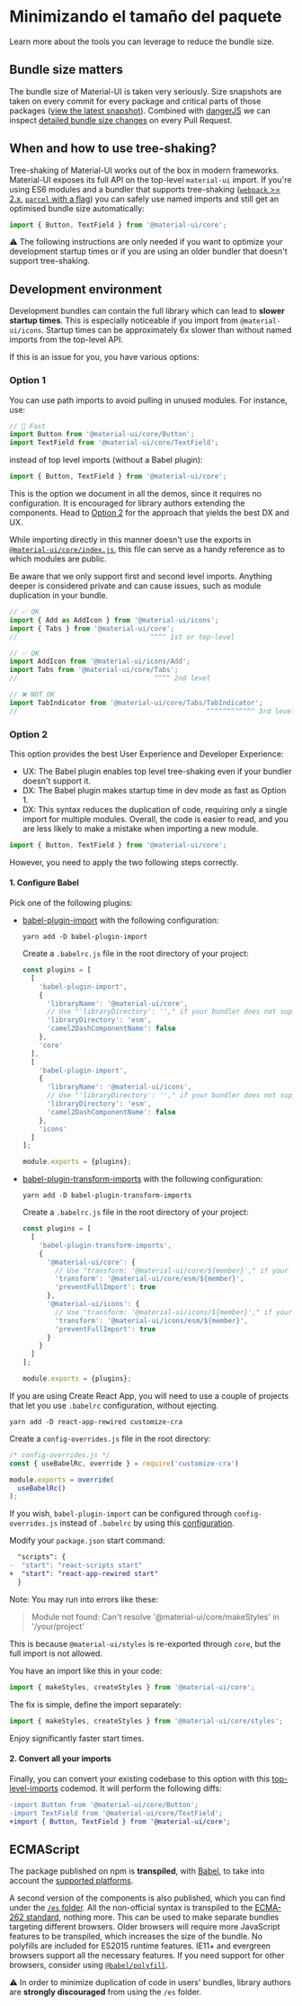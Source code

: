 # Minimizando el tamaño del paquete

<p class="description">Learn more about the tools you can leverage to reduce the bundle size.</p>

## Bundle size matters

The bundle size of Material-UI is taken very seriously. Size snapshots are taken on every commit for every package and critical parts of those packages ([view the latest snapshot](/size-snapshot)). Combined with [dangerJS](https://danger.systems/js/) we can inspect [detailed bundle size changes](https://github.com/mui-org/material-ui/pull/14638#issuecomment-466658459) on every Pull Request.

## When and how to use tree-shaking?

Tree-shaking of Material-UI works out of the box in modern frameworks. Material-UI exposes its full API on the top-level `material-ui` import. If you're using ES6 modules and a bundler that supports tree-shaking ([`webpack` >= 2.x](https://webpack.js.org/guides/tree-shaking/), [`parcel` with a flag](https://en.parceljs.org/cli.html#enable-experimental-scope-hoisting/tree-shaking-support)) you can safely use named imports and still get an optimised bundle size automatically:

```js
import { Button, TextField } from '@material-ui/core';
```

⚠️ The following instructions are only needed if you want to optimize your development startup times or if you are using an older bundler that doesn't support tree-shaking.

## Development environment

Development bundles can contain the full library which can lead to **slower startup times**. This is especially noticeable if you import from `@material-ui/icons`. Startup times can be approximately 6x slower than without named imports from the top-level API.

If this is an issue for you, you have various options:

### Option 1

You can use path imports to avoid pulling in unused modules. For instance, use:

```js
// 🚀 Fast
import Button from '@material-ui/core/Button';
import TextField from '@material-ui/core/TextField';
```

instead of top level imports (without a Babel plugin):

```js
import { Button, TextField } from '@material-ui/core';
```

This is the option we document in all the demos, since it requires no configuration. It is encouraged for library authors extending the components. Head to [Option 2](#option-2) for the approach that yields the best DX and UX.

While importing directly in this manner doesn't use the exports in [`@material-ui/core/index.js`](https://github.com/mui-org/material-ui/blob/master/packages/material-ui/src/index.js), this file can serve as a handy reference as to which modules are public.

Be aware that we only support first and second level imports. Anything deeper is considered private and can cause issues, such as module duplication in your bundle.

```js
// ✅ OK
import { Add as AddIcon } from '@material-ui/icons';
import { Tabs } from '@material-ui/core';
//                                 ^^^^ 1st or top-level

// ✅ OK
import AddIcon from '@material-ui/icons/Add';
import Tabs from '@material-ui/core/Tabs';
//                                  ^^^^ 2nd level

// ❌ NOT OK
import TabIndicator from '@material-ui/core/Tabs/TabIndicator';
//                                               ^^^^^^^^^^^^ 3rd level
```

### Option 2

This option provides the best User Experience and Developer Experience:

- UX: The Babel plugin enables top level tree-shaking even if your bundler doesn't support it.
- DX: The Babel plugin makes startup time in dev mode as fast as Option 1.
- DX: This syntax reduces the duplication of code, requiring only a single import for multiple modules. Overall, the code is easier to read, and you are less likely to make a mistake when importing a new module.
```js
import { Button, TextField } from '@material-ui/core';
```

However, you need to apply the two following steps correctly.

#### 1. Configure Babel

Pick one of the following plugins:

- [babel-plugin-import](https://github.com/ant-design/babel-plugin-import) with the following configuration:

  `yarn add -D babel-plugin-import`

  Create a `.babelrc.js` file in the root directory of your project:

  ```js
  const plugins = [
    [
      'babel-plugin-import',
      {
        'libraryName': '@material-ui/core',
        // Use "'libraryDirectory': ''," if your bundler does not support ES modules
        'libraryDirectory': 'esm',
        'camel2DashComponentName': false
      },
      'core'
    ],
    [
      'babel-plugin-import',
      {
        'libraryName': '@material-ui/icons',
        // Use "'libraryDirectory': ''," if your bundler does not support ES modules
        'libraryDirectory': 'esm',
        'camel2DashComponentName': false
      },
      'icons'
    ]
  ];

  module.exports = {plugins};
  ```

- [babel-plugin-transform-imports](https://www.npmjs.com/package/babel-plugin-transform-imports) with the following configuration:

  `yarn add -D babel-plugin-transform-imports`

  Create a `.babelrc.js` file in the root directory of your project:

  ```js
  const plugins = [
    [
      'babel-plugin-transform-imports',
      {
        '@material-ui/core': {
          // Use "transform: '@material-ui/core/${member}'," if your bundler does not support ES modules
          'transform': '@material-ui/core/esm/${member}',
          'preventFullImport': true
        },
        '@material-ui/icons': {
          // Use "transform: '@material-ui/icons/${member}'," if your bundler does not support ES modules
          'transform': '@material-ui/icons/esm/${member}',
          'preventFullImport': true
        }
      }
    ]
  ];

  module.exports = {plugins};
  ```

If you are using Create React App, you will need to use a couple of projects that let you use `.babelrc` configuration, without ejecting.

  `yarn add -D react-app-rewired customize-cra`

  Create a `config-overrides.js` file in the root directory:

  ```js
  /* config-overrides.js */
  const { useBabelRc, override } = require('customize-cra')

  module.exports = override(
    useBabelRc()
  );
  ```

  If you wish, `babel-plugin-import` can be configured through `config-overrides.js` instead of `.babelrc` by using this [configuration](https://github.com/arackaf/customize-cra/blob/master/api.md#fixbabelimportslibraryname-options).

  Modify your `package.json` start command:

```diff
  "scripts": {
-  "start": "react-scripts start"
+  "start": "react-app-rewired start"
  }
```

  Note: You may run into errors like these:

  > Module not found: Can't resolve '@material-ui/core/makeStyles' in '/your/project'

  This is because `@material-ui/styles` is re-exported through `core`, but the full import is not allowed.

  You have an import like this in your code:

  ```js
  import { makeStyles, createStyles } from '@material-ui/core';
  ```

  The fix is simple, define the import separately:

  ```js
  import { makeStyles, createStyles } from '@material-ui/core/styles';
  ```

  Enjoy significantly faster start times.

#### 2. Convert all your imports

Finally, you can convert your existing codebase to this option with this [top-level-imports](https://github.com/mui-org/material-ui/blob/master/packages/material-ui-codemod/README.md#top-level-imports) codemod. It will perform the following diffs:

```diff
-import Button from '@material-ui/core/Button';
-import TextField from '@material-ui/core/TextField';
+import { Button, TextField } from '@material-ui/core';
```

## ECMAScript

The package published on npm is **transpiled**, with [Babel](https://github.com/babel/babel), to take into account the [supported platforms](/getting-started/supported-platforms/).

A second version of the components is also published, which you can find under the [`/es` folder](https://unpkg.com/@material-ui/core/es/). All the non-official syntax is transpiled to the [ECMA-262 standard](https://www.ecma-international.org/publications/standards/Ecma-262.htm), nothing more. This can be used to make separate bundles targeting different browsers. Older browsers will require more JavaScript features to be transpiled, which increases the size of the bundle. No polyfills are included for ES2015 runtime features. IE11+ and evergreen browsers support all the necessary features. If you need support for other browsers, consider using [`@babel/polyfill`](https://www.npmjs.com/package/@babel/polyfill).

⚠️ In order to minimize duplication of code in users' bundles, library authors are **strongly discouraged** from using the `/es` folder.
